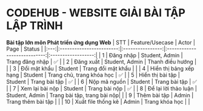 # CODEHUB - WEBSITE GIẢI BÀI TẬP LẬP TRÌNH
__Bài tập lớn môn Phát triển ứng dụng Web__
| STT |  Feature/Usecase         |  Actor           |  Page                        |  Status            |
|:---:|:------------------------:|:----------------:|:----------------------------:|:------------------:|
| 1   |  Đăng nhập               |  Student, Admin  |  Trang đăng nhập             | :white_check_mark: |
| 2   |  Đăng xuất               |  Student, Admin  |  Thanh điều hướng            |                    |
| 3   |  Đổi mật khẩu            |  Student         |  Trang đổi mật khẩu          |                    |
| 4   |  Hiển thị bảng xếp hạng  |  Student         |  Trang chủ, trang khóa học   | :white_check_mark: |
| 5   |  Hiển thị bài tập        |  Student         |  Trang bài tập               | :white_check_mark: |
| 6   |  Nộp mã nguồn            |  Student         |  Trang bài tập               | :white_check_mark: |
| 7   |  Xem lại bài nộp         |  Student         |  Trang bài nộp               | :white_check_mark: |
| 8   |  Để lại lời thảo luận    |  Student, Admin  |  Trang bài tập, trang bài nộp|                    |
| 9   |  Thêm bài tập            |  Admin           |  Trang thêm bài tập          |                    |
| 10  |  Xuất file thống kê      |  Admin           |  Trang khóa học              |                    |


